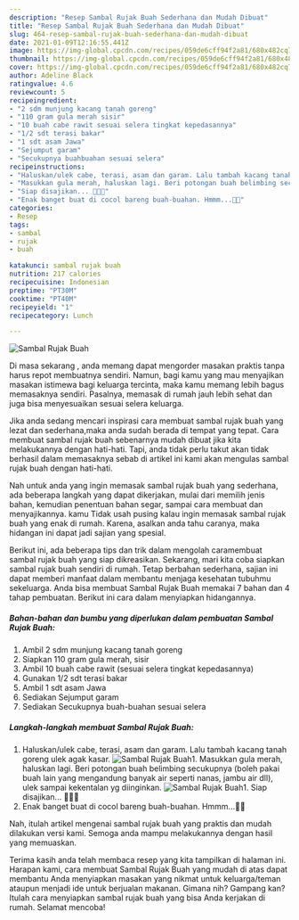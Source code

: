 ```yaml
---
description: "Resep Sambal Rujak Buah Sederhana dan Mudah Dibuat"
title: "Resep Sambal Rujak Buah Sederhana dan Mudah Dibuat"
slug: 464-resep-sambal-rujak-buah-sederhana-dan-mudah-dibuat
date: 2021-01-09T12:16:55.441Z
image: https://img-global.cpcdn.com/recipes/059de6cff94f2a81/680x482cq70/sambal-rujak-buah-foto-resep-utama.jpg
thumbnail: https://img-global.cpcdn.com/recipes/059de6cff94f2a81/680x482cq70/sambal-rujak-buah-foto-resep-utama.jpg
cover: https://img-global.cpcdn.com/recipes/059de6cff94f2a81/680x482cq70/sambal-rujak-buah-foto-resep-utama.jpg
author: Adeline Black
ratingvalue: 4.6
reviewcount: 5
recipeingredient:
- "2 sdm munjung kacang tanah goreng"
- "110 gram gula merah sisir"
- "10 buah cabe rawit sesuai selera tingkat kepedasannya"
- "1/2 sdt terasi bakar"
- "1 sdt asam Jawa"
- "Sejumput garam"
- "Secukupnya buahbuahan sesuai selera"
recipeinstructions:
- "Haluskan/ulek cabe, terasi, asam dan garam. Lalu tambah kacang tanah goreng ulek agak kasar."
- "Masukkan gula merah, haluskan lagi. Beri potongan buah belimbing secukupnya (boleh pakai buah lain yang mengandung banyak air seperti nanas, jambu air dll), ulek sampai kekentalan yg diinginkan."
- "Siap disajikan... 🤤🤤🤤"
- "Enak banget buat di cocol bareng buah-buahan. Hmmm...🤤😘"
categories:
- Resep
tags:
- sambal
- rujak
- buah

katakunci: sambal rujak buah 
nutrition: 217 calories
recipecuisine: Indonesian
preptime: "PT30M"
cooktime: "PT40M"
recipeyield: "1"
recipecategory: Lunch

---
```



![Sambal Rujak Buah](https://img-global.cpcdn.com/recipes/059de6cff94f2a81/680x482cq70/sambal-rujak-buah-foto-resep-utama.jpg)

Di masa  sekarang , anda memang dapat mengorder masakan praktis tanpa harus repot membuatnya sendiri. Namun, bagi kamu yang mau menyajikan masakan istimewa bagi keluarga tercinta, maka kamu memang lebih bagus memasaknya sendiri. Pasalnya, memasak di rumah jauh lebih sehat dan juga bisa menyesuaikan sesuai selera keluarga.

Jika anda sedang mencari inspirasi cara membuat sambal rujak buah yang lezat dan sederhana,maka anda sudah berada di tempat yang tepat. Cara membuat sambal rujak buah  sebenarnya mudah dibuat jika kita melakukannya dengan hati-hati. Tapi, anda tidak perlu takut akan tidak berhasil dalam memasaknya 
sebab di artikel ini kami akan mengulas sambal rujak buah dengan hati-hati.  



Nah untuk anda yang ingin memasak sambal rujak buah yang sederhana, ada beberapa langkah yang dapat dikerjakan, mulai dari memilih jenis bahan, kemudian penentuan bahan segar, sampai cara membuat dan menyajikannya. kamu Tidak usah pusing kalau ingin memasak sambal rujak buah yang enak di rumah. Karena, asalkan anda  tahu caranya, maka hidangan ini dapat jadi sajian yang spesial.

Berikut ini, ada beberapa tips dan trik dalam mengolah caramembuat sambal rujak buah yang siap dikreasikan. Sekarang, mari kita coba siapkan sambal rujak buah sendiri di rumah. Tetap berbahan sederhana, sajian ini dapat memberi manfaat dalam membantu menjaga kesehatan tubuhmu sekeluarga. Anda bisa membuat Sambal Rujak Buah memakai 7 bahan dan 4 tahap pembuatan. Berikut ini cara dalam menyiapkan hidangannya.

<!--inarticleads1-->

##### Bahan-bahan dan bumbu yang diperlukan dalam pembuatan Sambal Rujak Buah:

1. Ambil 2 sdm munjung kacang tanah goreng
1. Siapkan 110 gram gula merah, sisir
1. Ambil 10 buah cabe rawit (sesuai selera tingkat kepedasannya)
1. Gunakan 1/2 sdt terasi bakar
1. Ambil 1 sdt asam Jawa
1. Sediakan Sejumput garam
1. Sediakan Secukupnya buah-buahan sesuai selera




<!--inarticleads2-->

##### Langkah-langkah membuat Sambal Rujak Buah:

1. Haluskan/ulek cabe, terasi, asam dan garam. Lalu tambah kacang tanah goreng ulek agak kasar.
<img src="https://img-global.cpcdn.com/steps/5399971553a9a0b2/160x128cq70/sambal-rujak-buah-langkah-memasak-1-foto.jpg" alt="Sambal Rujak Buah">1. Masukkan gula merah, haluskan lagi. Beri potongan buah belimbing secukupnya (boleh pakai buah lain yang mengandung banyak air seperti nanas, jambu air dll), ulek sampai kekentalan yg diinginkan.
<img src="https://img-global.cpcdn.com/steps/0e7e127cc7a3c0b3/160x128cq70/sambal-rujak-buah-langkah-memasak-2-foto.jpg" alt="Sambal Rujak Buah">1. Siap disajikan... 🤤🤤🤤
1. Enak banget buat di cocol bareng buah-buahan. Hmmm...🤤😘




Nah, itulah artikel mengenai  sambal rujak buah  yang praktis dan mudah dilakukan versi kami. Semoga anda mampu melakukannya dengan hasil yang memuaskan. 

Terima kasih anda telah membaca resep yang kita tampilkan di halaman ini. Harapan kami, cara membuat  Sambal Rujak Buah yang mudah di atas dapat membantu Anda menyiapkan masakan yang nikmat untuk keluarga/teman ataupun menjadi ide untuk berjualan makanan. Gimana nih? Gampang kan? Itulah cara menyiapkan sambal rujak buah yang bisa Anda kerjakan di rumah. Selamat mencoba!

